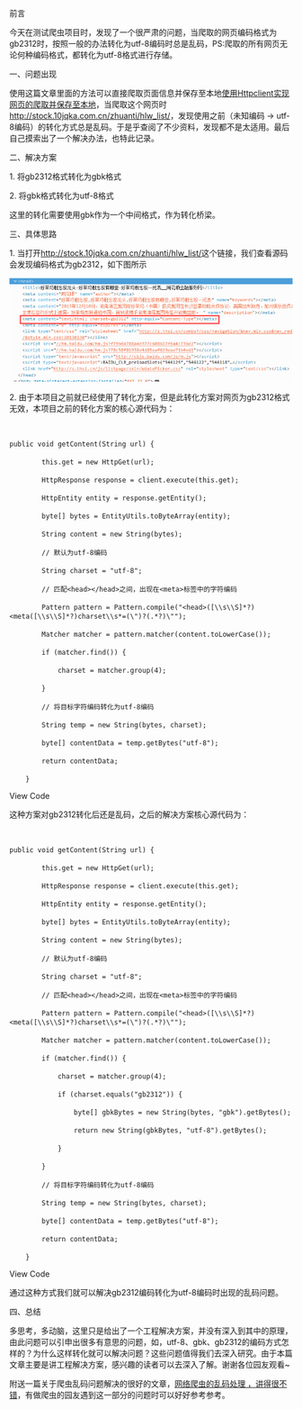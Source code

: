 前言

今天在测试爬虫项目时，发现了一个很严肃的问题，当爬取的网页编码格式为gb2312时，按照一般的办法转化为utf-8编码时总是乱码，PS:爬取的所有网页无论何种编码格式，都转化为utf-8格式进行存储。

一、问题出现

使用这篇文章里面的方法可以直接爬取页面信息并保存至本地[使用Httpclient实现网页的爬取并保存至本地](http://www.cnblogs.com/leesf456/p/4684338.html)，当爬取这个网页时<http://stock.10jqka.com.cn/zhuanti/hlw_list/>，发现使用之前（未知编码
-> utf-8编码）的转化方式总是乱码。于是乎查阅了不少资料，发现都不是太适用。最后自己摸索出了一个解决办法，也特此记录。

二、解决方案

1\. 将gb2312格式转化为gbk格式

2\. 将gbk格式转化为utf-8格式

这里的转化需要使用gbk作为一个中间格式，作为转化桥梁。

三、具体思路

1\.
当打开<http://stock.10jqka.com.cn/zhuanti/hlw_list/>这个链接，我们查看源码会发现编码格式为gb2312，如下图所示

![](../md/img/leesf456/616953-20160303172345284-301120876.png)

2\. 由于本项目之前就已经使用了转化方案，但是此转化方案对网页为gb2312格式无效，本项目之前的转化方案的核心源代码为：

![]()![]()

    
    
    public void getContent(String url) {

            this.get = new HttpGet(url);

            HttpResponse response = client.execute(this.get);

            HttpEntity entity = response.getEntity();

            byte[] bytes = EntityUtils.toByteArray(entity);

            String content = new String(bytes);

            // 默认为utf-8编码

            String charset = "utf-8";

            // 匹配<head></head>之间，出现在<meta>标签中的字符编码

            Pattern pattern = Pattern.compile("<head>([\\s\\S]*?)<meta([\\s\\S]*?)charset\\s*=(\")?(.*?)\"");

            Matcher matcher = pattern.matcher(content.toLowerCase());

            if (matcher.find()) {    

                charset = matcher.group(4);

            } 

            // 将目标字符编码转化为utf-8编码

            String temp = new String(bytes, charset);

            byte[] contentData = temp.getBytes("utf-8");

            return contentData;

        }

View Code

这种方案对gb2312转化后还是乱码，之后的解决方案核心源代码为：

![]()![]()

    
    
    public void getContent(String url) {

            this.get = new HttpGet(url);

            HttpResponse response = client.execute(this.get);

            HttpEntity entity = response.getEntity();

            byte[] bytes = EntityUtils.toByteArray(entity);

            String content = new String(bytes);

            // 默认为utf-8编码

            String charset = "utf-8";

            // 匹配<head></head>之间，出现在<meta>标签中的字符编码

            Pattern pattern = Pattern.compile("<head>([\\s\\S]*?)<meta([\\s\\S]*?)charset\\s*=(\")?(.*?)\"");

            Matcher matcher = pattern.matcher(content.toLowerCase());

            if (matcher.find()) {    

                charset = matcher.group(4);

                if (charset.equals("gb2312")) {

                    byte[] gbkBytes = new String(bytes, "gbk").getBytes();

                    return new String(gbkBytes, "utf-8").getBytes();

                }

            } 

            // 将目标字符编码转化为utf-8编码

            String temp = new String(bytes, charset);

            byte[] contentData = temp.getBytes("utf-8");

            return contentData;

        }

View Code

通过这种方式我们就可以解决gb2312编码转化为utf-8编码时出现的乱码问题。

四、总结

多思考，多动脑，这里只是给出了一个工程解决方案，并没有深入到其中的原理，由此问题可以引申出很多有意思的问题，如，utf-8、gbk、gb2312的编码方式怎样的？为什么这样转化就可以解决问题？这些问题值得我们去深入研究。由于本篇文章主要是讲工程解决方案，感兴趣的读者可以去深入了解。谢谢各位园友观看~

附送一篇关于爬虫乱码问题解决的很好的文章，[网络爬虫的乱码处理
，讲得很不错](http://blog.csdn.net/preterhuman_peak/article/details/42420515)，有做爬虫的园友遇到这一部分的问题时可以好好参考参考。

